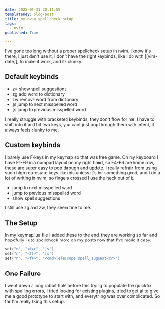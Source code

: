 ```yaml
---
date: 2025-05-31 20:11:59
templateKey: blog-post
title: my nvim spellcheck setup
tags:
  - nvim
published: True

---
```


I've gone too long without a proper spellcheck setup in nvim.  I know it's
there, I just don't use it, I don't have the right keybinds, like I do with
[[vim-date]], to make it work, and its clunky.

## Default keybinds

* z= show spell suggestions
* zg add word to dictionary
* zw remove word from dictionary
* ]s jump to next misspelled word
* [s jump to previous misspelled word

I really struggle with bracketed keybinds, they don't flow for me.  I have to
shift into it and hit two keys, you cant just pop through them with intent, it
always feels clunky to me.

## Custom keybinds

I barely use F-keys in my keymap so that was free game.  On my keyboard I have
F1-F9 in a numpad layout on my right hand, so F4-F6 are home row, these are
super easy to pop through and update.  I really refrain from using such high
real estate keys like this unless it's for something good, and I do a lot of
writing in nvim, so fingers crossed I use the heck out of it.

* <F4> jump to next misspelled word
* <F5> jump to previous misspelled word
* <F6> show spell suggestions

I still use zg and zw, they seem fine to me.

## The Setup

In my keymap.lua file I added these to the end, they are working so far and
hopefully I use spellcheck more on my posts now that I've made it easy.

``` lua
set("n", "<f4>", "]s")
set("n", "<f5>", "[s")
set("n", "<f6>", "<cmd>Telescope spell_suggest<cr>")
```

## One Failure

I went down a long rabbit hole before this trying to populate the quickfix with
spelling errors, I tried looking for existing plugins, tried to get ai to give
me a good prototype to start with, and everything was over complicated.  So far
I'm really liking this setup.
